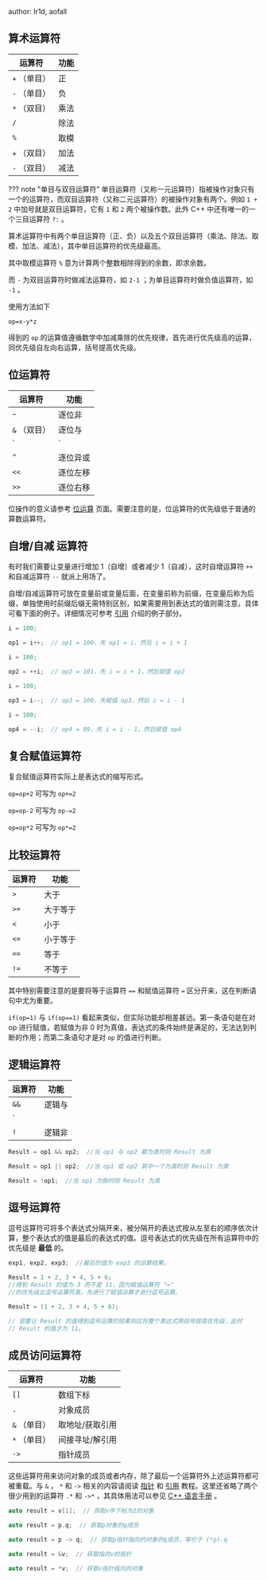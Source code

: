 author: Ir1d, aofall

## 算术运算符

| 运算符       | 功能  |
| --------- | --- |
|  `+` （单目） | 正   |
|  `-` （单目） | 负   |
|  `*` （双目） | 乘法  |
|  `/`      | 除法  |
|  `%`      | 取模  |
|  `+` （双目） | 加法  |
|  `-` （双目） | 减法  |

??? note "单目与双目运算符"
    单目运算符（又称一元运算符）指被操作对象只有一个的运算符，而双目运算符（又称二元运算符）的被操作对象有两个。例如 `1 + 2` 中加号就是双目运算符，它有 `1` 和 `2` 两个被操作数。此外 C++ 中还有唯一的一个三目运算符 `?:` 。

算术运算符中有两个单目运算符（正、负）以及五个双目运算符（乘法、除法、取模、加法、减法），其中单目运算符的优先级最高。

其中取模运算符 `%` 意为计算两个整数相除得到的余数，即求余数。

而 `-` 为双目运算符时做减法运算符，如 `2-1` ；为单目运算符时做负值运算符，如 `-1` 。

使用方法如下

 `op=x-y*z` 

得到的 `op` 的运算值遵循数学中加减乘除的优先规律，首先进行优先级高的运算，同优先级自左向右运算，括号提高优先级。

## 位运算符

| 运算符       | 功能   |
| --------- | ---- |
|  `~`      | 逐位非  |
|  `&` （双目） | 逐位与  |
|  `|`      | 逐位或  |
|  `^`      | 逐位异或 |
|  `<<`     | 逐位左移 |
|  `>>`     | 逐位右移 |

位操作的意义请参考 [位运算](../math/bit.md) 页面。需要注意的是，位运算符的优先级低于普通的算数运算符。

## 自增/自减 运算符

有时我们需要让变量进行增加 1（自增）或者减少 1（自减），这时自增运算符 `++` 和自减运算符 `--` 就派上用场了。

自增/自减运算符可放在变量前或变量后面，在变量前称为前缀，在变量后称为后缀，单独使用时前缀后缀无需特别区别，如果需要用到表达式的值则需注意，具体可看下面的例子。详细情况可参考 [引用](./reference.md) 介绍的例子部分。

```cpp
i = 100;

op1 = i++;  // op1 = 100，先 op1 = i，然后 i = i + 1

i = 100;

op2 = ++i;  // op2 = 101，先 i = i + 1，然后赋值 op2

i = 100;

op3 = i--;  // op3 = 100，先赋值 op3，然后 i = i - 1

i = 100;

op4 = --i;  // op4 = 99，先 i = i - 1，然后赋值 op4
```

## 复合赋值运算符

复合赋值运算符实际上是表达式的缩写形式。

 `op=op+2` 可写为 `op+=2` 

 `op=op-2` 可写为 `op-=2` 

 `op=op*2` 可写为 `op*=2` 

## 比较运算符

| 运算符    | 功能   |
| ------ | ---- |
|  `>`   | 大于   |
|  `>=`  | 大于等于 |
|  `<`   | 小于   |
|  `<=`  | 小于等于 |
|  `==`  | 等于   |
|  `!=`  | 不等于  |

其中特别需要注意的是要将等于运算符 `==` 和赋值运算符 `=` 区分开来，这在判断语句中尤为重要。

 `if(op=1)` 与 `if(op==1)` 看起来类似，但实际功能却相差甚远。第一条语句是在对 op 进行赋值，若赋值为非 0 时为真值，表达式的条件始终是满足的，无法达到判断的作用；而第二条语句才是对 `op` 的值进行判断。

## 逻辑运算符

| 运算符    | 功能  |
| ------ | --- |
|  `&&`  | 逻辑与 |
|  `||`  | 逻辑或 |
|  `!`   | 逻辑非 |

```cpp
Result = op1 && op2;  //当 op1 与 op2 都为真时则 Result 为真

Result = op1 || op2;  //当 op1 或 op2 其中一个为真时则 Result 为真

Result = !op1;  //当 op1 为假时则 Result 为真
```

## 逗号运算符

逗号运算符可将多个表达式分隔开来，被分隔开的表达式按从左至右的顺序依次计算，整个表达式的值是最后的表达式的值。逗号表达式的优先级在所有运算符中的优先级是 **最低** 的。

```cpp
exp1, exp2, exp3;  //最后的值为 exp3 的运算结果。

Result = 1 + 2, 3 + 4, 5 + 6;
//得到 Result 的值为 3 而不是 11，因为赋值运算符 "="
//的优先级比逗号运算符高，先进行了赋值运算才进行逗号运算。

Result = (1 + 2, 3 + 4, 5 + 6);

// 若要让 Result 的值得到逗号运算的结果则应将整个表达式用括号提高优先级，此时
// Result 的值才为 11。
```

## 成员访问运算符

| 运算符       | 功能       |
| --------- | -------- |
|  `[]`     | 数组下标     |
|  `.`      | 对象成员     |
|  `&` （单目） | 取地址/获取引用 |
|  `*` （单目） | 间接寻址/解引用 |
|  `->`     | 指针成员     |

这些运算符用来访问对象的成员或者内存，除了最后一个运算符外上述运算符都可被重载。与 `&` ， `*` 和 `->` 相关的内容请阅读 [指针](./pointer.md) 和 [引用](./reference.md) 教程。这里还省略了两个很少用到的运算符 `.*` 和 `->*` ，其具体用法可以参见 [C++ 语言手册](https://zh.cppreference.com/w/cpp/language/operator_member_access) 。

```cpp
auto result = v[1];  // 获取v中下标为2的对象

auto result = p.q;  // 获取p对象的q成员

auto result = p -> q;  // 获取p指针指向的对象的q成员，等价于 (*p).q

auto result = &v;  // 获取指向v的指针

auto result = *v;  // 获取v指针指向的对象
```

